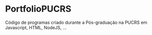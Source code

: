 # PortfolioPUCRS
Código de programas criado durante a Pós-graduação na PUCRS em Javascript, HTML, NodeJS, ...
